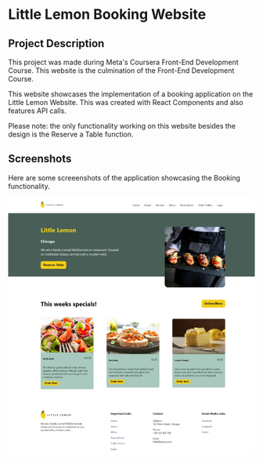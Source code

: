 # Little Lemon Booking Website

## Project Description
This project was made during Meta's Coursera Front-End Development Course. This website is the culmination of the Front-End Development Course.

This website showcases the implementation of a booking application on the Little Lemon Website. This was created with React Components and also features API calls.

Please note: the only functionality working on this website besides the design is the Reserve a Table function.

## Screenshots
Here are some screeenshots of the application showcasing the Booking functionality.

![little lemon website table booking](/src/images/github-cover.png)


